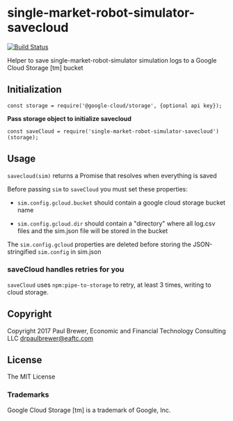 # single-market-robot-simulator-savecloud

[![Build Status](https://travis-ci.org/DrPaulBrewer/single-market-robot-simulator-savecloud.svg?branch=master)](https://travis-ci.org/DrPaulBrewer/single-market-robot-simulator-savecloud)

Helper to save single-market-robot-simulator simulation logs to a Google Cloud Storage [tm] bucket

## Initialization

    const storage = require('@google-cloud/storage', {optional api key});

**Pass storage object to initialize savecloud**

    const saveCloud = require('single-market-robot-simulator-savecloud')(storage);

## Usage

`savecloud(sim)` returns a Promise that resolves when everything is saved

Before passing `sim` to `saveCloud` you must set these properties:

* `sim.config.gcloud.bucket` should contain a google cloud storage bucket name

* `sim.config.gcloud.dir` should contain a "directory" where all log.csv files and the sim.json file will be stored in the bucket

The `sim.config.gcloud` properties are deleted before storing the JSON-stringified `sim.config` in sim.json

### saveCloud handles retries for you

`saveCloud` uses `npm:pipe-to-storage`  to retry, at least 3 times, writing to cloud storage.

## Copyright

Copyright 2017 Paul Brewer, Economic and Financial Technology Consulting LLC <drpaulbrewer@eaftc.com>

## License

The MIT License

### Trademarks

Google Cloud Storage [tm] is a trademark of Google, Inc.

